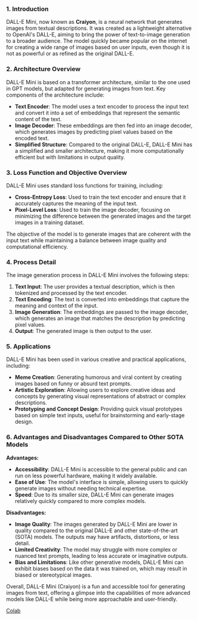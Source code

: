 ### 1. Introduction
DALL-E Mini, now known as **Craiyon**, is a neural network that generates images from textual descriptions. It was created as a lightweight alternative to OpenAI's DALL-E, aiming to bring the power of text-to-image generation to a broader audience. The model quickly became popular on the internet for creating a wide range of images based on user inputs, even though it is not as powerful or as refined as the original DALL-E.

### 2. Architecture Overview
DALL-E Mini is based on a transformer architecture, similar to the one used in GPT models, but adapted for generating images from text. Key components of the architecture include:

- **Text Encoder**: The model uses a text encoder to process the input text and convert it into a set of embeddings that represent the semantic content of the text.
- **Image Decoder**: These embeddings are then fed into an image decoder, which generates images by predicting pixel values based on the encoded text.
- **Simplified Structure**: Compared to the original DALL-E, DALL-E Mini has a simplified and smaller architecture, making it more computationally efficient but with limitations in output quality.

### 3. Loss Function and Objective Overview
DALL-E Mini uses standard loss functions for training, including:

- **Cross-Entropy Loss**: Used to train the text encoder and ensure that it accurately captures the meaning of the input text.
- **Pixel-Level Loss**: Used to train the image decoder, focusing on minimizing the difference between the generated images and the target images in a training dataset.

The objective of the model is to generate images that are coherent with the input text while maintaining a balance between image quality and computational efficiency.

### 4. Process Detail
The image generation process in DALL-E Mini involves the following steps:

1. **Text Input**: The user provides a textual description, which is then tokenized and processed by the text encoder.
2. **Text Encoding**: The text is converted into embeddings that capture the meaning and context of the input.
3. **Image Generation**: The embeddings are passed to the image decoder, which generates an image that matches the description by predicting pixel values.
4. **Output**: The generated image is then output to the user.

### 5. Applications
DALL-E Mini has been used in various creative and practical applications, including:

- **Meme Creation**: Generating humorous and viral content by creating images based on funny or absurd text prompts.
- **Artistic Exploration**: Allowing users to explore creative ideas and concepts by generating visual representations of abstract or complex descriptions.
- **Prototyping and Concept Design**: Providing quick visual prototypes based on simple text inputs, useful for brainstorming and early-stage design.

### 6. Advantages and Disadvantages Compared to Other SOTA Models
**Advantages:**
- **Accessibility**: DALL-E Mini is accessible to the general public and can run on less powerful hardware, making it widely available.
- **Ease of Use**: The model's interface is simple, allowing users to quickly generate images without needing technical expertise.
- **Speed**: Due to its smaller size, DALL-E Mini can generate images relatively quickly compared to more complex models.

**Disadvantages:**
- **Image Quality**: The images generated by DALL-E Mini are lower in quality compared to the original DALL-E and other state-of-the-art (SOTA) models. The outputs may have artifacts, distortions, or less detail.
- **Limited Creativity**: The model may struggle with more complex or nuanced text prompts, leading to less accurate or imaginative outputs.
- **Bias and Limitations**: Like other generative models, DALL-E Mini can exhibit biases based on the data it was trained on, which may result in biased or stereotypical images.

Overall, DALL-E Mini (Craiyon) is a fun and accessible tool for generating images from text, offering a glimpse into the capabilities of more advanced models like DALL-E while being more approachable and user-friendly.

[Colab](https://colab.research.google.com/github/borisdayma/dalle-mini/blob/main/tools/inference/inference_pipeline.ipynb)

